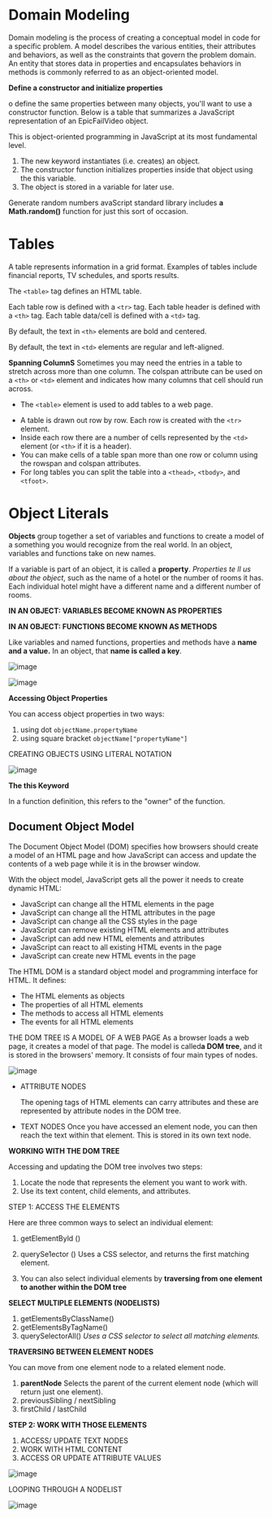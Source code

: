 # Domain Modeling
Domain modeling is the process of creating a conceptual model in code for a specific problem. A model describes the various entities, their attributes and behaviors, as well as the constraints that govern the problem domain. An entity that stores data in properties and encapsulates behaviors in methods is commonly referred to as an object-oriented model.

**Define a constructor and initialize properties**

o define the same properties between many objects, you'll want to use a constructor function. Below is a table that summarizes a JavaScript representation of an EpicFailVideo object.

This is object-oriented programming in JavaScript at its most fundamental level.

1. The new keyword instantiates (i.e. creates) an object.
2. The constructor function initializes properties inside that object using the this variable.
3. The object is stored in a variable for later use.

Generate random numbers
avaScript standard library includes **a Math.random()** function for just this sort of occasion.

# Tables 
A table represents information in a grid format.
Examples of tables include financial reports, TV
schedules, and sports results.

The `<table>` tag defines an HTML table.

Each table row is defined with a `<tr>` tag. Each table header is defined with a `<th>` tag. Each table data/cell is defined with a `<td>` tag.

By default, the text in `<th>` elements are bold and centered.

By default, the text in `<td>` elements are regular and left-aligned.

**Spanning ColumnS** 
Sometimes you may need the
entries in a table to stretch
across more than one column.
The colspan attribute can be
used on a `<th>` or `<td>` element
and indicates how many columns
that cell should run across.

* The `<table>` element is used to add tables to a web
page.
- A table is drawn out row by row. Each row is created
with the `<tr>` element.
- Inside each row there are a number of cells
represented by the `<td>` element (or `<th>` if it is a
header).
- You can make cells of a table span more than one row
or column using the rowspan and colspan attributes.
- For long tables you can split the table into a `<thead>`,
`<tbody>`, and `<tfoot>`.


# Object Literals
**Objects** group together a set of variables and functions to create a model
of a something you would recognize from the real world. In an object,
variables and functions take on new names.

If a variable is part of an object, it is called a
**property**. *Properties te ll us about the object*, such as
the name of a hotel or the number of rooms it has.
Each individual hotel might have a different name
and a different number of rooms.


**IN AN OBJECT: VARIABLES BECOME KNOWN AS PROPERTIES**

**IN AN OBJECT: FUNCTIONS BECOME KNOWN AS METHODS**

Like variables and named functions,
properties and methods have a
**name and a value.** In an object,
that **name is called a key**.

![image](img2/cap2.PNG)


![image](img2/cap3.PNG)


**Accessing Object Properties**

 You can access object properties in two ways:

1. using dot `objectName.propertyName`
2. using  square bracket  `objectName["propertyName"]`


CREATING OBJECTS USING
LITERAL NOTATION

![image](img2/cap4.PNG)

**The this Keyword**

In a function definition, this refers to the "owner" of the function.

## Document Object Model
The Document Object Model (DOM) specifies
how browsers should create a model of an HTML
page and how JavaScript can access and update the
contents of a web page while it is in the browser window.

With the object model, JavaScript gets all the power it needs to create dynamic HTML:
* JavaScript can change all the HTML elements in the page
* JavaScript can change all the HTML attributes in the page
* JavaScript can change all the CSS styles in the page
* JavaScript can remove existing HTML elements and attributes
* JavaScript can add new HTML elements and attributes
* JavaScript can react to all existing HTML events in the page
* JavaScript can create new HTML events in the page


The HTML DOM is a standard object model and programming interface for HTML. It defines:

* The HTML elements as objects
* The properties of all HTML elements
* The methods to access all HTML elements
* The events for all HTML elements

THE DOM TREE IS A MODEL OF A WEB PAGE
As a browser loads a web page, it creates a model of that page.
The model is called**a DOM tree**, and it is stored in the browsers' memory.
It consists of four main types of nodes.

![image](img2/cap5.PNG)

* ATTRIBUTE NODES

  The opening tags of HTML elements can carry
attributes and these are represented by attribute
nodes in the DOM tree.

* TEXT NODES
 Once you have accessed an element node, you
can then reach the text within that element. This is
stored in its own text node.

**WORKING WITH THE DOM TREE**

Accessing and updating the DOM tree involves two steps:

1. Locate the node that represents the element you want to work with.
2. Use its text content, child elements, and attributes.

STEP 1: ACCESS THE ELEMENTS

Here are three common ways to
select an individual element:

1. getElementByld ()
2. querySe1ector ()  Uses a CSS selector, and returns the first matching element.

3. You can also select individual
elements by **traversing from one element to another within the DOM tree**

**SELECT MULTIPLE ELEMENTS (NODELISTS)**

1. getElementsByClassName()
2. getElementsByTagName()
3. querySelectorAll() *Uses a CSS selector to select all matching elements.*


**TRAVERSING BETWEEN ELEMENT NODES**

You can move from one element
node to a related element node.
1. **parentNode** Selects the parent of the current
element node (which will return
just one element).
2. previousSibling / nextSibling
3. firstChild / lastChild


**STEP 2: WORK WITH THOSE ELEMENTS**
1. ACCESS/ UPDATE
TEXT NODES
2. WORK WITH HTML
CONTENT
3. ACCESS OR UPDATE
ATTRIBUTE VALUES


![image](img2/cap6.PNG)

LOOPING THROUGH
A NODELIST

![image](img2/cap7.PNG)